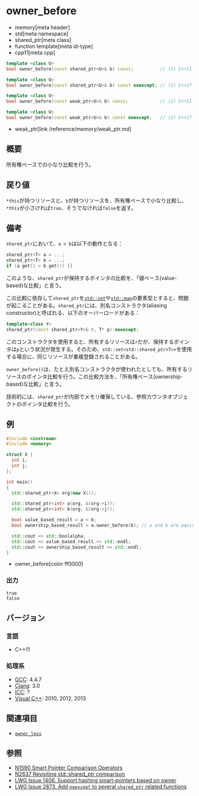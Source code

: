 # owner_before
* memory[meta header]
* std[meta namespace]
* shared_ptr[meta class]
* function template[meta id-type]
* cpp11[meta cpp]

```cpp
template <class U>
bool owner_before(const shared_ptr<U>& b) const;          // (1) C++11

template <class U>
bool owner_before(const shared_ptr<U>& b) const noexcept; // (1) C++17

template <class U>
bool owner_before(const weak_ptr<U>& b) const;            // (2) C++11

template <class U>
bool owner_before(const weak_ptr<U>& b) const noexcept;   // (2) C++17
```
* weak_ptr[link /reference/memory/weak_ptr.md]

## 概要
所有権ベースでの小なり比較を行う。


## 戻り値
`*this`が持つリソースと、`b`が持つリソースを、所有権ベースで小なり比較し、`*this`が小さければ`true`、そうでなければ`false`を返す。


## 備考
`shared_ptr`において、`a < b`は以下の動作となる：

```cpp
shared_ptr<T> a = ...;
shared_ptr<T> b = ...;
if (a.get() < b.get()) {}
```

このような、`shared_ptr`が保持するポインタの比較を、「値ベース(value-based)な比較」と言う。

この比較に依存して`shared_ptr`を[`std::set`](/reference/set/set.md)や[`std::map`](/reference/map/map.md)の要素型とすると、問題が起こることがある。`shared_ptr`には、別名コンストラクタ(aliasing constructor)と呼ばれる、以下のオーバーロードがある：

```cpp
template<class Y>
shared_ptr(const shared_ptr<Y>& r, T* p) noexcept;
```

このコンストラクタを使用すると、所有するリソースは`r`だが、保持するポインタは`p`という状況が発生する。そのため、`std::set<std::shared_ptr<T>>`を使用する場合に、同じリソースが重複登録されることがある。

`owner_before()`は、たとえ別名コンストラクタが使われたとしても、所有するリソースのポインタ比較を行う。この比較方法を、「所有権ベース(ownership-based)な比較」と言う。

技術的には、`shared_ptr`が内部でメモリ確保している、参照カウンタオブジェクトのポインタ比較を行う。


## 例
```cpp example
#include <iostream>
#include <memory>

struct X {
  int i;
  int j;
};

int main()
{
  std::shared_ptr<X> org(new X());

  std::shared_ptr<int> a(org, &(org->i));
  std::shared_ptr<int> b(org, &(org->j));

  bool value_based_result = a < b;
  bool ownership_based_result = a.owner_before(b); // a and b are equivalent

  std::cout << std::boolalpha;
  std::cout << value_based_result << std::endl;
  std::cout << ownership_based_result << std::endl;
}
```
* owner_before[color ff0000]

### 出力
```
true
false
```

## バージョン
### 言語
- C++11

### 処理系
- [GCC](/implementation.md#gcc): 4.4.7
- [Clang](/implementation.md#clang): 3.0
- [ICC](/implementation.md#icc): ?
- [Visual C++](/implementation.md#visual_cpp): 2010, 2012, 2013


## 関連項目
- [`owner_less`](/reference/memory/owner_less.md)


## 参照
- [N1590 Smart Pointer Comparison Operators](http://www.open-std.org/jtc1/sc22/wg21/docs/papers/2004/n1590.html)
- [N2637 Revisiting std::shared_ptr comparison](http://www.open-std.org/jtc1/sc22/wg21/docs/papers/2008/n2637.pdf)
- [LWG Issue 1406. Support hashing smart-pointers based on owner](http://www.open-std.org/jtc1/sc22/wg21/docs/lwg-active.html#1406)
- [LWG Issue 2873. Add `noexcept` to several `shared_ptr` related functions](https://wg21.cmeerw.net/lwg/issue2873)
